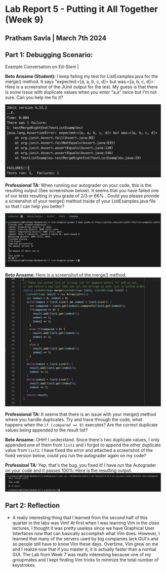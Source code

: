 # Lab Report 5 - Putting it All Together (Week 9) 
## Pratham Savla | March 7th 2024 

## Part 1: Debugging Scenario:
Example Conversation on Ed-Stem |

**Beto Ansame (Student):** I keep failing my test for ListExamples.java for the merge() method. It says "expected:<[a, a, b, c, d]> but was:<[a, b, c, d]>. Here is a screenshot of the JUnit output for the test. My guess is that there is some issue with duplicate values when you enter "a,a" twice but I'm not sure. Can you help me fix it? 


![failedTest](test-failing.png)

**Professional TA:** When running our autograder on your code, this is the resulting output (See screenshow below). It seems that you have failed one of our tests resulting in you grade of 2/3 or 66% . Could you please provide a screenshot of your merge() method inside of your ListExamples.java file so that I can help you better? 

![autograderFailing](autograder-failing.png)


**Beto Ansame:** Here is a screenshot of the merge() method. 
![merge](student-merge-method.png)


**Professional TA:** It seems that there is an issue with your merge() method where you handle duplicates. Try and trace through the code, what happens when the `if (compared == 0)` executes? Are the correct duplicate values being appended to the result list?

**Beto Ansame:** OHH! I understand. Since there's two duplicate values, I only appended one of them from `list1` and I forgot to append the other duplicate value from `list2`. I have fixed the error and attached a screenshot of the fixed version below, could you run the autograder again on my code?




**Professinal TA:** Yep, that's the bug, you fixed it! I have run the Autograder on your code and it passes 100%. Here is the resulting output. 
![autograderPass](autograder-passing.png)

## Part 2: Reflection 
- A really interesting thing that I learned from the second half of this quarter in the labs was Vim! At first when I was learning Vim in the class lectures, I thought it was pretty useless since we have Graphical User Interfaces now that can basically accomplish what Vim does. However, I learned that many of the servers used by big companies lack GUI's and so people still have to know Vim these days. Overtime, Vim grew on me and I realize now that if you master it, it is actually faster than a normal GUI. The Lab from Week 7 was really interesting because one of my groupmates and I kept finding Vim tricks to minmize the total number of keystrokes. 
